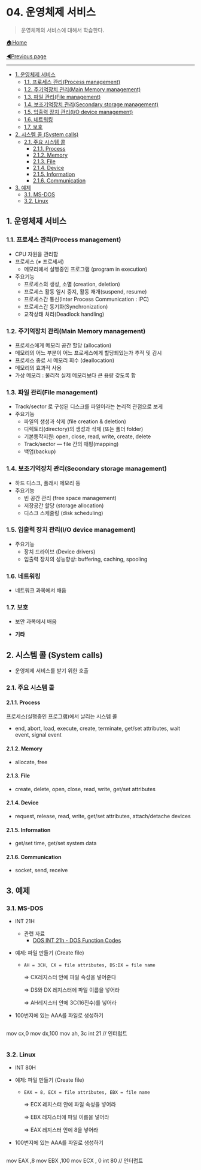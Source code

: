 # 04. 운영체제 서비스

> 운영체제의 서비스에 대해서 학습한다.

[🏠Home](https://github.com/batboy118/Study_Note)

[◀Previous page ](./)

---

<!-- TOC -->

- [1. 운영체제 서비스](#1-운영체제-서비스)
	- [1.1. 프로세스 관리(Process management)](#11-프로세스-관리process-management)
	- [1.2. 주기억장치 관리(Main Memory management)](#12-주기억장치-관리main-memory-management)
	- [1.3. 파일 관리(File management)](#13-파일-관리file-management)
	- [1.4. 보조기억장치 관리(Secondary storage management)](#14-보조기억장치-관리secondary-storage-management)
	- [1.5. 입출력 장치 관리(I/O device management)](#15-입출력-장치-관리io-device-management)
	- [1.6. 네트워킹](#16-네트워킹)
	- [1.7. 보호](#17-보호)
- [2. 시스템 콜 (System calls)](#2-시스템-콜-system-calls)
	- [2.1. 주요 시스템 콜](#21-주요-시스템-콜)
		- [2.1.1. Process](#211-process)
		- [2.1.2. Memory](#212-memory)
		- [2.1.3. File](#213-file)
		- [2.1.4. Device](#214-device)
		- [2.1.5. Information](#215-information)
		- [2.1.6. Communication](#216-communication)
- [3. 예제](#3-예제)
	- [3.1. MS-DOS](#31-ms-dos)
	- [3.2. Linux](#32-linux)

<!-- /TOC -->

## 1. 운영체제 서비스

### 1.1. 프로세스 관리(Process management)

- CPU 자원을 관리함
- 프로세스 (≠ 프로세서)
  - 메모리에서 실행중인 프로그램 (program in execution)
- 주요기능
  - 프로세스의 생성, 소멸 (creation, deletion)
  - 프로세스 활동 일시 중지, 활동 재개(suspend, resume)
  - 프로세스간 통신(Inter Process Communication : IPC)
  - 프로세스간 동기화(Synchronization)
  - 교착상태 처리(Deadlock handling)

### 1.2. 주기억장치 관리(Main Memory management)

- 프로세스에게 메모리 공간 할당 (allocation)
- 메모리의 어느 부분이 어느 프로세스에게 할당되었는가 추적 및 감시
- 프로세스 종료 시 메모리 회수 (deallocation)
- 메모리의 효과적 사용
- 가상 메모리 : 물리적 실제 메모리보다 큰 용량 갖도록 함

### 1.3. 파일 관리(File management)

- Track/sector 로 구성된 디스크를 파일이라는 논리적 관점으로 보게
- 주요기능
  - 파일의 생성과 삭제 (file creation & deletion)
  - 디렉토리(directory)의 생성과 삭제 (또는 폴더 folder)
  - 기본동작지원: open, close, read, write, create, delete
  - Track/sector — file 간의 매핑(mapping)
  - 백업(backup)

### 1.4. 보조기억장치 관리(Secondary storage management)

- 하드 디스크, 플래시 메모리 등
- 주요기능
  - 빈 공간 관리 (free space management)
  - 저장공간 할당 (storage allocation)
  - 디스크 스케쥴링 (disk scheduling)

### 1.5. 입출력 장치 관리(I/O device management)

- 주요기능
  - 장치 드라이브 (Device drivers)
  - 입출력 장치의 성능향상: buffering, caching, spooling

### 1.6. 네트워킹

- 네트워크 과목에서 배움

### 1.7. 보호

- 보안 과목에서 배움

- **기타**

## 2. 시스템 콜 (System calls)

- 운영체제 서비스를 받기 위한 호출

### 2.1. 주요 시스템 콜

#### 2.1.1. Process

프로세스(실행중인 프로그램)에서 날리는 시스템 콜

- end, abort, load, execute, create, terminate, get/set attributes, wait event, signal event

#### 2.1.2. Memory

- allocate, free

#### 2.1.3. File

- create, delete, open, close, read, write, get/set attributes

#### 2.1.4. Device

- request, release, read, write, get/set attributes, attach/detache devices

#### 2.1.5. Information

- get/set time, get/set system data

#### 2.1.6. Communication

- socket, send, receive

## 3. 예제

### 3.1. MS-DOS

- INT 21H

  - 관련 자료
    - [DOS INT 21h - DOS Function Codes](http://spike.scu.edu.au/~barry/interrupts.html )

- 예제: 파일 만들기 (Create file)

  - `AH = 3CH, CX = file attributes, DS:DX = file name`

    ⇒ CX레지스터 안에 파일 속성을 넣어준다

    ⇒ DS와 DX 레지스터에 파일 이름을 넣어라

    ⇒ AH레지스터 안에 3C(16진수)를 넣어라

- 100번지에 있는 AAA를 파일로 생성하기

  ```assembly
mov cx,0
  mov dx,100
mov ah, 3c
  int 21   // 인터럽트
  ```
```

### 3.2. Linux

- INT 80H

- 예제: 파일 만들기 (Create file)

  - `EAX = 8, ECX = file attributes, EBX = file name`

    ⇒ ECX 레지스터 안에 파일 속성을 넣어라

    ⇒ EBX 레지스터에 파일 이름을 넣어라

    ⇒ EAX 레지스터 안에 8을 넣어라

- 100번지에 있는 AAA를 파일로 생성하기

  ```assembly
mov EAX ,8
  mov EBX ,100
mov ECX , 0
  int 80   // 인터럽트
```

